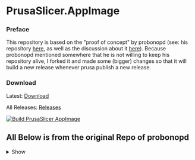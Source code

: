 # PrusaSlicer.AppImage

### Preface

This repository is based on the "proof of concept" by probonopd (see: his repository [here](https://github.com/probonopd/PrusaSlicer.AppImage), as well as the discussion about it [here](https://github.com/prusa3d/PrusaSlicer/issues/13653)). Because probonopd mentioned somewhere that he is not willing to keep his repository alive, I forked it and made some (bigger) changes so that it will build a new release whenever prusa publish a new release.

### Download

Latest: [Download](/../../releases/latest)

All Releases: [Releases](/../../releases)

[![Build PrusaSlicer AppImage](https://github.com/gneiss15/PrusaSlicer.AppImage/actions/workflows/Build.yml/badge.svg)](https://github.com/gneiss15/PrusaSlicer.AppImage/actions/workflows/Build.yml)
## All Below is from the original Repo of probonopd
<details>
  <summary>Show</summary>

### Background

According to the [release notes](https://github.com/prusa3d/PrusaSlicer/releases/tag/version_2.9.0-alpha1) for PrusaSlicer 2.9.0-alpha1, Prusa would want a PrusaSlicer AppImage to:

* Bundle all necessary dependencies, including libraries such as glibc or webkit. - ✅ **DONE** by bundling _all_ dependencies of the application rather than _just the depencencies that cannot be reasonably assumed to be part of each target system_
* Not require specific versions of system libraries, such as libfuse, to be present on the target system. - ✅ **DONE** by using a static AppImage runtime that does not use libfuse from the system, and bundling _all_ dependencies of the application
* Be able to run on multiple Linux distributions without requiring extensive maintenance. - ✅ **DONE** by the above
* Allow for easy building and distribution of multiple architectures, such as x86_64 and aarch64. - ✅ **DONE** by using tooling that supports these architectures (e.g., Docker)
* Not require building on older distributions for compatibility reasons. - ✅ **DONE** by bundling _all_ dependencies of the application
* Provide a seamless user experience, including desktop integration and application updates. - (☑️) [Done by PrusaSlicer since 2.4](https://github.com/prusa3d/PrusaSlicer/blob/ae97d00c34258f85b98fb000c131162863424a04/doc/How%20to%20build%20-%20Linux%20et%20al.md?plain=1#L121). Alternatively, users can use an optional [desktop integration](https://github.com/AppImageCommunity/awesome-appimage?tab=readme-ov-file#desktop-integration) tool (but not desirable in all cases, see below)
* Offer a sandboxing mechanism to control application permissions. - (☑️) **OPTIONAL** using a third party sandbox (but not desirable in all cases, see below)

So far I have tested the AppImage on
* Windows 11 with WSL2 in a Debian environment ✅
* Ubuntu Studio 20.04.3 LTS (Focal Fossa) on hardware with Intel graphics ✅
* Fedora Linux 38 (KDE Plasma) on hardware with Intel graphics ✅
* Fedora Workstation 40 (GNOME) on VirtualBox ✅
* Manjaro Linux XFCE 24.1.2-241104 (like Arch Linux) on VirtualBox ✅
* Chimera Linux 20241027 (which uses musl libc instead of glibc and doesn't use many parts of GNU) on VirtualBox ✅
* NixOS 24.05.6668 (KDE Plasma) (which doesn't have `/usr` populated) on VirtualBox ✅
* Ubuntu 16.04.7 LTS (Xenial Xerus) (8 years old) on VirtualBox (☑️) with minor graphical glitches

Please let me know your experience with using this AppImage, mentioning your Linux distribution and version.

### Details

Prusa Research has been offering PrusaSlicer for Windows, Mac, and Linux from their own download page and from GiHub Actions for quite some while. For Linux, Prusa has been using the AppImage format for years, as it provides a way to have one convenient download for various Linux distributions. This has has been working well for many happy users over the years. 

However, the [release notes](https://github.com/prusa3d/PrusaSlicer/releases/tag/version_2.9.0-alpha1) for PrusaSlicer 2.9.0-alpha1 state that Flatpak will be used as an official way to distribute PrusaSlicer for Linux in the future.
While I fully respect Prusa Research's freedom to distribute their software in every way they wish (after all, this is the main point of the AppImage project), the release notes make some claims about the AppImage format that require a closer look because they are not (or no longer) factually accurate:

* **It is claimed that AppImage is not designed to bundle "everything" and requires assumptions about the target system.** AppImage, first and foremost, is a self-mounting disk image that merely mounts itself and runs whatever the aplication author has put inside. In that regard, it is not unlike a `.zip` file. In deciding how much to bundle privately vs. how much to use from the target system, an application author is at liberty to make a tradeoff decision between size and robustness. Traditionally, most application developers wanted to bundle only those dependencies of an application _that could not safely be assumed to come with all supported mainstream desktop Linux distributions_. Since Linux distributions apparently are [not reaching universal consensus](https://gitlab.com/probono/platformissues) on how to do even basic things (e.g., in which location to put certain files), it is not easy to find a "common ground" that can be assumed to be part of every supported target system. A common-sense approach that has worked reasonably well for many is to target the oldest still-supported Ubuntu LTS release. **However**, this is not the only one to do things, and the application developer might also decide to bundle _all dependencies of an application, full stop_.
* **It is claimed that AppImage requires manual decision-making and testing on all targeted Linux distributions.** While true, that decision can very well be to bundle _everything_ the application needs to run. This will result in a larger download size (although not as extreme as with Flatpak, as explained below).
* **It is claimed that that some libraries may be "almost or completely" impossible to bundle (e.g., glibc or webkit).** Tools like go-appimage or sharun exist that entirely automate the handling of glibc. As for webkit2gtk, some manual steps are currently needed because that software is not built with relocatability in the filesystem in mind (in other words, it uses compiled-in hardcoded paths). However, this can be solved by some trivial patching (or submitting an upstream fix).
* **It is claimed that AppImage requires a specific version of libfuse to be present on the target system.** While this used to be the case with older versions of the AppImage runtime (a tiny piece of software that is part of evey AppImage - not to be confused with the large Flatpak runtimes), it is no longer the case when you use a [static runtime](https://github.com/AppImage/type2-runtime) that does not rely on any libraries from the target system, including libfuse. In fact, today there are several static runtiems from different authors, one even written in Rust. For systems with no FUSE support at all, an AppImage can be extracted (similar to a `.zip` file) using the `--appimage-extract` command line option. For this, no FUSE is needed at all.
* **It is claimed that Using old glibc for compatibility reasons forces building on older distros.** This is not an inherent limitation of AppImage. It is merely a consequence of application developers wanting to privately bundle only the dependencies that _cannot reasonably assumed to be part of every mainstream Linux distribution_. When you develop against an OS, then usually your users will need that OS version or a newer version in order to run your application. The only way around this is to _bundle everything_ - which is what Flatpak does, and is what an application author can choose to do with AppImage as well.
* **It is claimed that Flatpak solves the dependency hell problem by building against a defined runtime.** While true, this means that on top of the user's Linux distribution, essentially the whole stack is installed a second time (e.g., in the case of PrusaSlicer, all of GNOME even if you are not using GNOME at all). And the runtime is definded by _someone_, not by the application author. There are some applications that require certain versions of (patched) dependencies. This is easy with AppImage but not with Flatpak.
* **It is claimed that Flatpak provides better desktop integration and application updates.** Depending on the use case, this may be an advantage or a disadvantage. For example, users wanting to try out the latest alpha version don't neessarily want that version to be integrated into the desktop, and certainly don't want the previous alpha to go away when a newer one is downloaded. With AppImage, users can have as many versions around as they like to. For example, having an AppImage would be especially be beneficial for each of the development branches in the PrusaSlicer project, as it would allow testers to test the branches easily.
* **It is claimed that Flatpak offers sandboxing and permission control.** This is possible for AppImages as well with third party sandboxes, but with unlike Flatpak, it is not mandatory and is not forced upon users.

The [release notes](https://github.com/prusa3d/PrusaSlicer/releases/tag/version_2.9.0-alpha1) for PrusaSlicer 2.9.0-alpha1 also state some downsides of using Flatpak:

> First, make sure you have flatpak installed and Flathub correctly set up. You can follow the steps at https://flatpak.org/setup/.

This is not necessary with AppImage. The AppImage format is specifically designed so that users don't need to install anything else first, and do not need to have root permissions.

> Please understand that publication of PrusaSlicer on Flathub has to be preceded by the publication on our GitHub. This means that there will always be certain delay (typically couple of hours) before the new release shows up on Flathub. This is the expected behaviour, the extra time is needed to build the Flathub binary.

With AppImage, builds can be published immediately as part of the regular build pipeline. The builds are available immediately.

> Flatpak also provides better user experience regarding desktop integration and application updates, and it is able to control permissions that the applications have through its sandboxing mechanism. Although this may not be appealing to all Linux users, we believe that these points are valuable to most.

"Better" is subjective. Some users want one single file which can be downoaded and run, without the need to install anything, and without affecting any other versions that may already be on the system. Some users might be running a Linux Live ISO which is not even installed on the machine. Some users don't even have root permissions on the system they are using. AppImage delivers in these situations. [AppImageUpdate](https://github.com/AppImageCommunity/AppImageUpdate) allows for very efficient delta updates. And with AppImage, sandboxing is optional but possible for users who want it.

> The biggest complain people have about Flatpak is that it downloads too much data to run a single application (although a runtime is only downloaded once for all applications that rely on it).

According to a scientific experiment, installing PrusaSlicer using Flatpak downloads 854 MB.

Flatpak download sizes are enormous, because whole runtimes (e.g., the entirety of GNOME) are downloaded even though only a tiny fraction of it might be required by the application. In contrast, with AppImage the developer can bundle only the few files the application actually needs to run and not rely on monolithic third-party runtimes.

An AppImage bundling PrusaSlicer with _all_ dependencies it needs to run is 201 MB, so 1/4 the size of the same application installed by Flatpak and the dependencies it pulls in.

> We understand that the decision may make some people angry and raise questions about why we are leaving something that "just works" (the AppImage).

Luckily, it's not either-or: AppImage and Flatpak serve different purposes for different target groups (portable single-file applications vs. installed applications). So why not have both?

### References

* https://github.com/prusa3d/PrusaSlicer/issues/13653
* https://github.com/prusa3d/PrusaSlicer/issues/13376 
* https://github.com/prusa3d/PrusaSlicer/issues/13361 (no more need for two separate AppImages)
* https://github.com/prusa3d/PrusaSlicer/issues/12984 (libwebkit2gtk-4.0 is now bundled)
* https://github.com/prusa3d/PrusaSlicer/issues/12835 (libwebkit2gtk-4.0 is now bundled)
* https://github.com/prusa3d/PrusaSlicer/issues/12922 (_all_ libraries are now bundled)
</details>

